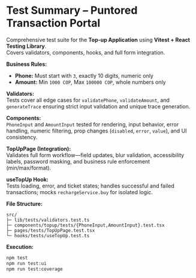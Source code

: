 # Test Summary – Puntored Transaction Portal

Comprehensive test suite for the **Top-up Application** using **Vitest + React Testing Library**.  
Covers validators, components, hooks, and full form integration.

**Business Rules:**

- **Phone:** Must start with `3`, exactly 10 digits, numeric only
- **Amount:** Min `1000 COP`, Max `100000 COP`, whole numbers only

**Validators:**  
Tests cover all edge cases for `validatePhone`, `validateAmount`, and `generateTrace` ensuring strict input validation and unique trace generation.

**Components:**  
`PhoneInput` and `AmountInput` tested for rendering, input behavior, error handling, numeric filtering, prop changes (`disabled`, `error`, `value`), and UI consistency.

**TopUpPage (Integration):**  
Validates full form workflow—field updates, blur validation, accessibility labels, password masking, and business rule enforcement (min/max/format).

**useTopUp Hook:**  
Tests loading, error, and ticket states; handles successful and failed transactions; mocks `rechargeService.buy` for isolated logic.

**File Structure:**

```
src/
├─ lib/tests/validators.test.ts
├─ components/topup/tests/{PhoneInput,AmountInput}.test.tsx
├─ pages/tests/TopUpPage.test.tsx
└─ hooks/tests/useTopUp.test.ts
```

**Execution:**

```bash
npm test
npm run test:ui
npm run test:coverage
```
